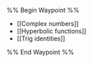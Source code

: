 %% Begin Waypoint %%
- [[Complex numbers]]
- [[Hyperbolic functions]]
- [[Trig identities]]

%% End Waypoint %%